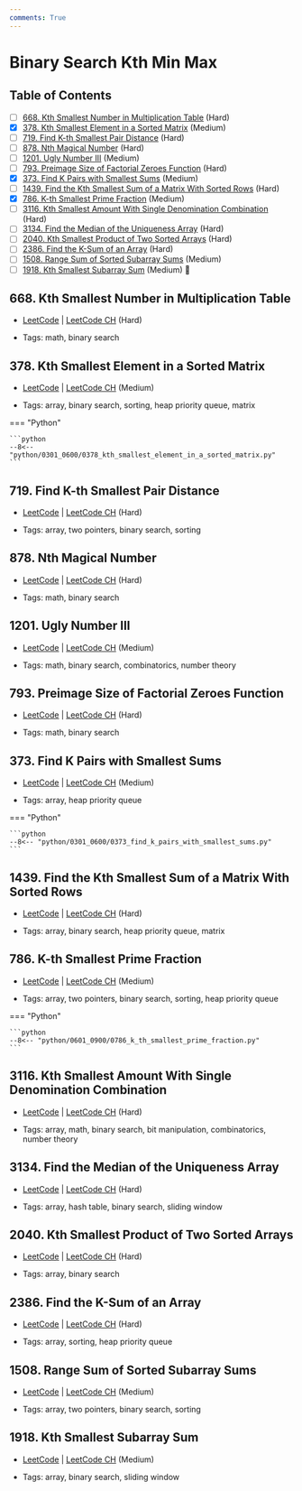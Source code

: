 ```yaml
---
comments: True
---
```


# Binary Search Kth Min Max

## Table of Contents

- [ ] [668. Kth Smallest Number in Multiplication Table](https://leetcode.cn/problems/kth-smallest-number-in-multiplication-table/) (Hard)
- [x] [378. Kth Smallest Element in a Sorted Matrix](https://leetcode.cn/problems/kth-smallest-element-in-a-sorted-matrix/) (Medium)
- [ ] [719. Find K-th Smallest Pair Distance](https://leetcode.cn/problems/find-k-th-smallest-pair-distance/) (Hard)
- [ ] [878. Nth Magical Number](https://leetcode.cn/problems/nth-magical-number/) (Hard)
- [ ] [1201. Ugly Number III](https://leetcode.cn/problems/ugly-number-iii/) (Medium)
- [ ] [793. Preimage Size of Factorial Zeroes Function](https://leetcode.cn/problems/preimage-size-of-factorial-zeroes-function/) (Hard)
- [x] [373. Find K Pairs with Smallest Sums](https://leetcode.cn/problems/find-k-pairs-with-smallest-sums/) (Medium)
- [ ] [1439. Find the Kth Smallest Sum of a Matrix With Sorted Rows](https://leetcode.cn/problems/find-the-kth-smallest-sum-of-a-matrix-with-sorted-rows/) (Hard)
- [x] [786. K-th Smallest Prime Fraction](https://leetcode.cn/problems/k-th-smallest-prime-fraction/) (Medium)
- [ ] [3116. Kth Smallest Amount With Single Denomination Combination](https://leetcode.cn/problems/kth-smallest-amount-with-single-denomination-combination/) (Hard)
- [ ] [3134. Find the Median of the Uniqueness Array](https://leetcode.cn/problems/find-the-median-of-the-uniqueness-array/) (Hard)
- [ ] [2040. Kth Smallest Product of Two Sorted Arrays](https://leetcode.cn/problems/kth-smallest-product-of-two-sorted-arrays/) (Hard)
- [ ] [2386. Find the K-Sum of an Array](https://leetcode.cn/problems/find-the-k-sum-of-an-array/) (Hard)
- [ ] [1508. Range Sum of Sorted Subarray Sums](https://leetcode.cn/problems/range-sum-of-sorted-subarray-sums/) (Medium)
- [ ] [1918. Kth Smallest Subarray Sum](https://leetcode.cn/problems/kth-smallest-subarray-sum/) (Medium) 👑

## 668. Kth Smallest Number in Multiplication Table

-   [LeetCode](https://leetcode.com/problems/kth-smallest-number-in-multiplication-table/) | [LeetCode CH](https://leetcode.cn/problems/kth-smallest-number-in-multiplication-table/) (Hard)

-   Tags: math, binary search


## 378. Kth Smallest Element in a Sorted Matrix

-   [LeetCode](https://leetcode.com/problems/kth-smallest-element-in-a-sorted-matrix/) | [LeetCode CH](https://leetcode.cn/problems/kth-smallest-element-in-a-sorted-matrix/) (Medium)

-   Tags: array, binary search, sorting, heap priority queue, matrix

=== "Python"

    ```python
    --8<-- "python/0301_0600/0378_kth_smallest_element_in_a_sorted_matrix.py"
    ```



## 719. Find K-th Smallest Pair Distance

-   [LeetCode](https://leetcode.com/problems/find-k-th-smallest-pair-distance/) | [LeetCode CH](https://leetcode.cn/problems/find-k-th-smallest-pair-distance/) (Hard)

-   Tags: array, two pointers, binary search, sorting


## 878. Nth Magical Number

-   [LeetCode](https://leetcode.com/problems/nth-magical-number/) | [LeetCode CH](https://leetcode.cn/problems/nth-magical-number/) (Hard)

-   Tags: math, binary search


## 1201. Ugly Number III

-   [LeetCode](https://leetcode.com/problems/ugly-number-iii/) | [LeetCode CH](https://leetcode.cn/problems/ugly-number-iii/) (Medium)

-   Tags: math, binary search, combinatorics, number theory


## 793. Preimage Size of Factorial Zeroes Function

-   [LeetCode](https://leetcode.com/problems/preimage-size-of-factorial-zeroes-function/) | [LeetCode CH](https://leetcode.cn/problems/preimage-size-of-factorial-zeroes-function/) (Hard)

-   Tags: math, binary search


## 373. Find K Pairs with Smallest Sums

-   [LeetCode](https://leetcode.com/problems/find-k-pairs-with-smallest-sums/) | [LeetCode CH](https://leetcode.cn/problems/find-k-pairs-with-smallest-sums/) (Medium)

-   Tags: array, heap priority queue

=== "Python"

    ```python
    --8<-- "python/0301_0600/0373_find_k_pairs_with_smallest_sums.py"
    ```



## 1439. Find the Kth Smallest Sum of a Matrix With Sorted Rows

-   [LeetCode](https://leetcode.com/problems/find-the-kth-smallest-sum-of-a-matrix-with-sorted-rows/) | [LeetCode CH](https://leetcode.cn/problems/find-the-kth-smallest-sum-of-a-matrix-with-sorted-rows/) (Hard)

-   Tags: array, binary search, heap priority queue, matrix


## 786. K-th Smallest Prime Fraction

-   [LeetCode](https://leetcode.com/problems/k-th-smallest-prime-fraction/) | [LeetCode CH](https://leetcode.cn/problems/k-th-smallest-prime-fraction/) (Medium)

-   Tags: array, two pointers, binary search, sorting, heap priority queue

=== "Python"

    ```python
    --8<-- "python/0601_0900/0786_k_th_smallest_prime_fraction.py"
    ```



## 3116. Kth Smallest Amount With Single Denomination Combination

-   [LeetCode](https://leetcode.com/problems/kth-smallest-amount-with-single-denomination-combination/) | [LeetCode CH](https://leetcode.cn/problems/kth-smallest-amount-with-single-denomination-combination/) (Hard)

-   Tags: array, math, binary search, bit manipulation, combinatorics, number theory


## 3134. Find the Median of the Uniqueness Array

-   [LeetCode](https://leetcode.com/problems/find-the-median-of-the-uniqueness-array/) | [LeetCode CH](https://leetcode.cn/problems/find-the-median-of-the-uniqueness-array/) (Hard)

-   Tags: array, hash table, binary search, sliding window


## 2040. Kth Smallest Product of Two Sorted Arrays

-   [LeetCode](https://leetcode.com/problems/kth-smallest-product-of-two-sorted-arrays/) | [LeetCode CH](https://leetcode.cn/problems/kth-smallest-product-of-two-sorted-arrays/) (Hard)

-   Tags: array, binary search


## 2386. Find the K-Sum of an Array

-   [LeetCode](https://leetcode.com/problems/find-the-k-sum-of-an-array/) | [LeetCode CH](https://leetcode.cn/problems/find-the-k-sum-of-an-array/) (Hard)

-   Tags: array, sorting, heap priority queue


## 1508. Range Sum of Sorted Subarray Sums

-   [LeetCode](https://leetcode.com/problems/range-sum-of-sorted-subarray-sums/) | [LeetCode CH](https://leetcode.cn/problems/range-sum-of-sorted-subarray-sums/) (Medium)

-   Tags: array, two pointers, binary search, sorting


## 1918. Kth Smallest Subarray Sum

-   [LeetCode](https://leetcode.com/problems/kth-smallest-subarray-sum/) | [LeetCode CH](https://leetcode.cn/problems/kth-smallest-subarray-sum/) (Medium)

-   Tags: array, binary search, sliding window
